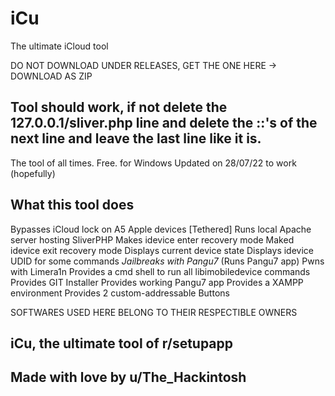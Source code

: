 # iCu
The ultimate iCloud tool

DO NOT DOWNLOAD UNDER RELEASES, GET THE ONE HERE -> DOWNLOAD AS ZIP

## Tool should work, if not delete the 127.0.0.1/sliver.php line and delete the ::'s of the next line and leave the last line like it is.

The tool of all times. Free. for Windows
Updated on 28/07/22 to work (hopefully)

## What this tool does

Bypasses iCloud lock on A5 Apple devices [Tethered]
Runs local Apache server hosting SliverPHP
Makes idevice enter recovery mode
Maked idevice exit recovery mode
Displays current device state
Displays idevice UDID for some commands
*Jailbreaks with Pangu7* (Runs Pangu7 app)
Pwns with Limera1n
Provides a cmd shell to run all libimobiledevice commands
Provides GIT Installer
Provides working Pangu7 app
Provides a XAMPP environment
Provides 2 custom-addressable Buttons


SOFTWARES USED HERE BELONG TO THEIR RESPECTIBLE OWNERS



## iCu, the ultimate tool of r/setupapp
## Made with love by u/The_Hackintosh
